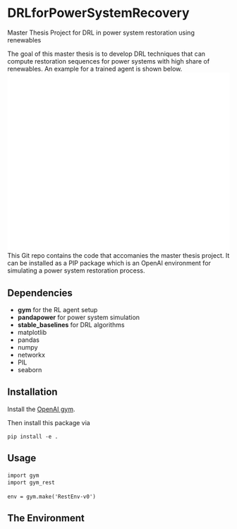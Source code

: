 # DRLforPowerSystemRecovery
Master Thesis Project for DRL in power system restoration using renewables 

The goal of this master thesis is to develop DRL techniques that can compute restoration sequences for power systems with high share of renewables. An example for a trained agent is shown below. 
![Agent in action](/rest-gym/plots/archive/sequence_14node_250k.gif)
This Git repo contains the code that accomanies the master thesis project. 
It can be installed as a PIP package which is an OpenAI environment for
simulating a power system restoration process. 

## Dependencies ##
* **gym** for the RL agent setup
* **pandapower** for power system simulation 
* **stable_baselines** for DRL algorithms
* matplotlib
* pandas
* numpy
* networkx
* PIL
* seaborn






## Installation

Install the [OpenAI gym](https://gym.openai.com/docs/).

Then install this package via

```
pip install -e .
```

## Usage

```
import gym
import gym_rest

env = gym.make('RestEnv-v0')
```



## The Environment
